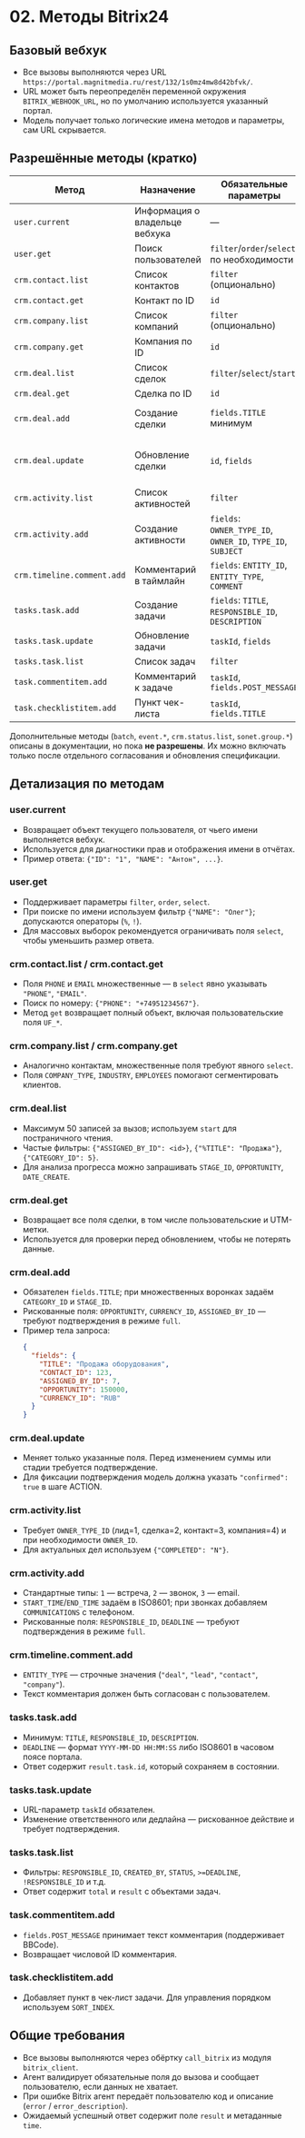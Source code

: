 # 02. Методы Bitrix24

## Базовый вебхук
* Все вызовы выполняются через URL `https://portal.magnitmedia.ru/rest/132/1s0mz4mw8d42bfvk/`.
* URL может быть переопределён переменной окружения `BITRIX_WEBHOOK_URL`, но по умолчанию используется указанный портал.
* Модель получает только логические имена методов и параметры, сам URL скрывается.

## Разрешённые методы (кратко)
| Метод | Назначение | Обязательные параметры | Рискованные поля/действия |
|-------|------------|------------------------|---------------------------|
| `user.current` | Информация о владельце вебхука | — | — |
| `user.get` | Поиск пользователей | `filter`/`order`/`select` по необходимости | Нет |
| `crm.contact.list` | Список контактов | `filter` (опционально) | Нет |
| `crm.contact.get` | Контакт по ID | `id` | Нет |
| `crm.company.list` | Список компаний | `filter` (опционально) | Нет |
| `crm.company.get` | Компания по ID | `id` | Нет |
| `crm.deal.list` | Список сделок | `filter`/`select`/`start` | Нет |
| `crm.deal.get` | Сделка по ID | `id` | Нет |
| `crm.deal.add` | Создание сделки | `fields.TITLE` минимум | `OPPORTUNITY`, `ASSIGNED_BY_ID`, `STAGE_ID` |
| `crm.deal.update` | Обновление сделки | `id`, `fields` | Любое изменение суммы, стадии, ответственного |
| `crm.activity.list` | Список активностей | `filter` | Нет |
| `crm.activity.add` | Создание активности | `fields`: `OWNER_TYPE_ID`, `OWNER_ID`, `TYPE_ID`, `SUBJECT` | `RESPONSIBLE_ID`, `DEADLINE` |
| `crm.timeline.comment.add` | Комментарий в таймлайн | `fields`: `ENTITY_ID`, `ENTITY_TYPE`, `COMMENT` | Содержимое текста |
| `tasks.task.add` | Создание задачи | `fields`: `TITLE`, `RESPONSIBLE_ID`, `DESCRIPTION` | `RESPONSIBLE_ID`, `DEADLINE` |
| `tasks.task.update` | Обновление задачи | `taskId`, `fields` | Ответственный, дедлайн |
| `tasks.task.list` | Список задач | `filter` | Нет |
| `task.commentitem.add` | Комментарий к задаче | `taskId`, `fields.POST_MESSAGE` | Текст |
| `task.checklistitem.add` | Пункт чек-листа | `taskId`, `fields.TITLE` | Нет |

Дополнительные методы (`batch`, `event.*`, `crm.status.list`, `sonet.group.*`) описаны в документации, но пока **не разрешены**. Их можно включать только после отдельного согласования и обновления спецификации.

## Детализация по методам

### user.current
* Возвращает объект текущего пользователя, от чьего имени выполняется вебхук.
* Используется для диагностики прав и отображения имени в отчётах.
* Пример ответа: `{"ID": "1", "NAME": "Антон", ...}`.

### user.get
* Поддерживает параметры `filter`, `order`, `select`.
* При поиске по имени используем фильтр `{"NAME": "Олег"}`; допускаются операторы (`%`, `!`).
* Для массовых выборок рекомендуется ограничивать поля `select`, чтобы уменьшить размер ответа.

### crm.contact.list / crm.contact.get
* Поля `PHONE` и `EMAIL` множественные — в `select` явно указывать `"PHONE"`, `"EMAIL"`.
* Поиск по номеру: `{"PHONE": "+74951234567"}`.
* Метод `get` возвращает полный объект, включая пользовательские поля `UF_*`.

### crm.company.list / crm.company.get
* Аналогично контактам, множественные поля требуют явного `select`.
* Поля `COMPANY_TYPE`, `INDUSTRY`, `EMPLOYEES` помогают сегментировать клиентов.

### crm.deal.list
* Максимум 50 записей за вызов; используем `start` для постраничного чтения.
* Частые фильтры: `{"ASSIGNED_BY_ID": <id>}`, `{"%TITLE": "Продажа"}`, `{"CATEGORY_ID": 5}`.
* Для анализа прогресса можно запрашивать `STAGE_ID`, `OPPORTUNITY`, `DATE_CREATE`.

### crm.deal.get
* Возвращает все поля сделки, в том числе пользовательские и UTM-метки.
* Используется для проверки перед обновлением, чтобы не потерять данные.

### crm.deal.add
* Обязателен `fields.TITLE`; при множественных воронках задаём `CATEGORY_ID` и `STAGE_ID`.
* Рискованные поля: `OPPORTUNITY`, `CURRENCY_ID`, `ASSIGNED_BY_ID` — требуют подтверждения в режиме `full`.
* Пример тела запроса:
  ```json
  {
    "fields": {
      "TITLE": "Продажа оборудования",
      "CONTACT_ID": 123,
      "ASSIGNED_BY_ID": 7,
      "OPPORTUNITY": 150000,
      "CURRENCY_ID": "RUB"
    }
  }
  ```

### crm.deal.update
* Меняет только указанные поля. Перед изменением суммы или стадии требуется подтверждение.
* Для фиксации подтверждения модель должна указать `"confirmed": true` в шаге ACTION.

### crm.activity.list
* Требует `OWNER_TYPE_ID` (лид=1, сделка=2, контакт=3, компания=4) и при необходимости `OWNER_ID`.
* Для актуальных дел используем `{"COMPLETED": "N"}`.

### crm.activity.add
* Стандартные типы: `1` — встреча, `2` — звонок, `3` — email.
* `START_TIME`/`END_TIME` задаём в ISO8601; при звонках добавляем `COMMUNICATIONS` с телефоном.
* Рискованные поля: `RESPONSIBLE_ID`, `DEADLINE` — требуют подтверждения в режиме `full`.

### crm.timeline.comment.add
* `ENTITY_TYPE` — строчные значения (`"deal"`, `"lead"`, `"contact"`, `"company"`).
* Текст комментария должен быть согласован с пользователем.

### tasks.task.add
* Минимум: `TITLE`, `RESPONSIBLE_ID`, `DESCRIPTION`.
* `DEADLINE` — формат `YYYY-MM-DD HH:MM:SS` либо ISO8601 в часовом поясе портала.
* Ответ содержит `result.task.id`, который сохраняем в состоянии.

### tasks.task.update
* URL-параметр `taskId` обязателен.
* Изменение ответственного или дедлайна — рискованное действие и требует подтверждения.

### tasks.task.list
* Фильтры: `RESPONSIBLE_ID`, `CREATED_BY`, `STATUS`, `>=DEADLINE`, `!RESPONSIBLE_ID` и т.д.
* Ответ содержит `total` и `result` с объектами задач.

### task.commentitem.add
* `fields.POST_MESSAGE` принимает текст комментария (поддерживает BBCode).
* Возвращает числовой ID комментария.

### task.checklistitem.add
* Добавляет пункт в чек-лист задачи. Для управления порядком используем `SORT_INDEX`.

## Общие требования
* Все вызовы выполняются через обёртку `call_bitrix` из модуля `bitrix_client`.
* Агент валидирует обязательные поля до вызова и сообщает пользователю, если данных не хватает.
* При ошибке Bitrix агент передаёт пользователю код и описание (`error` / `error_description`).
* Ожидаемый успешный ответ содержит поле `result` и метаданные `time`.
